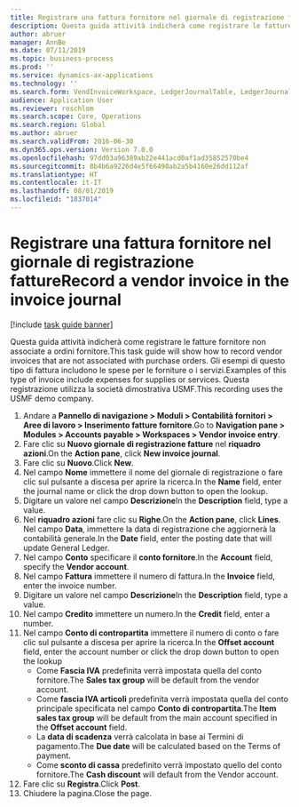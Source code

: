 ```yaml
---
title: Registrare una fattura fornitore nel giornale di registrazione fatture
description: Questa guida attività indicherà come registrare le fatture fornitore non associate a ordini fornitore.
author: abruer
manager: AnnBe
ms.date: 07/11/2019
ms.topic: business-process
ms.prod: ''
ms.service: dynamics-ax-applications
ms.technology: ''
ms.search.form: VendInvoiceWorkspace, LedgerJournalTable, LedgerJournalTransVendInvoice
audience: Application User
ms.reviewer: roschlom
ms.search.scope: Core, Operations
ms.search.region: Global
ms.author: abruer
ms.search.validFrom: 2016-06-30
ms.dyn365.ops.version: Version 7.0.0
ms.openlocfilehash: 97dd03a96389ab22e441acd0af1ad35852570be4
ms.sourcegitcommit: 8b4b6a9226d4e5f66498ab2a5b4160e26dd112af
ms.translationtype: HT
ms.contentlocale: it-IT
ms.lasthandoff: 08/01/2019
ms.locfileid: "1837014"
---
```

# <a name="record-a-vendor-invoice-in-the-invoice-journal"></a><span data-ttu-id="fca00-103">Registrare una fattura fornitore nel giornale di registrazione fatture</span><span class="sxs-lookup"><span data-stu-id="fca00-103">Record a vendor invoice in the invoice journal</span></span>

[!include [task guide banner](../../includes/task-guide-banner.md)]

<span data-ttu-id="fca00-104">Questa guida attività indicherà come registrare le fatture fornitore non associate a ordini fornitore.</span><span class="sxs-lookup"><span data-stu-id="fca00-104">This task guide will show how to record vendor invoices that are not associated with purchase orders.</span></span> <span data-ttu-id="fca00-105">Gli esempi di questo tipo di fattura includono le spese per le forniture o i servizi.</span><span class="sxs-lookup"><span data-stu-id="fca00-105">Examples of this type of invoice include expenses for supplies or services.</span></span>  <span data-ttu-id="fca00-106">Questa registrazione utilizza la società dimostrativa USMF.</span><span class="sxs-lookup"><span data-stu-id="fca00-106">This recording uses the USMF demo company.</span></span>

1. <span data-ttu-id="fca00-107">Andare a **Pannello di navigazione > Moduli > Contabilità fornitori > Aree di lavoro > Inserimento fatture fornitore**.</span><span class="sxs-lookup"><span data-stu-id="fca00-107">Go to **Navigation pane > Modules > Accounts payable > Workspaces > Vendor invoice entry**.</span></span>
2. <span data-ttu-id="fca00-108">Fare clic su **Nuovo giornale di registrazione fatture** nel **riquadro azioni**.</span><span class="sxs-lookup"><span data-stu-id="fca00-108">On the **Action pane**, click **New invoice journal**.</span></span>
3. <span data-ttu-id="fca00-109">Fare clic su **Nuovo**.</span><span class="sxs-lookup"><span data-stu-id="fca00-109">Click **New**.</span></span>
4. <span data-ttu-id="fca00-110">Nel campo **Nome** immettere il nome del giornale di registrazione o fare clic sul pulsante a discesa per aprire la ricerca.</span><span class="sxs-lookup"><span data-stu-id="fca00-110">In the **Name** field, enter the journal name or click the drop down button to open the lookup.</span></span>
5. <span data-ttu-id="fca00-111">Digitare un valore nel campo **Descrizione**</span><span class="sxs-lookup"><span data-stu-id="fca00-111">In the **Description** field, type a value.</span></span>
6. <span data-ttu-id="fca00-112">Nel **riquadro azioni** fare clic su **Righe**.</span><span class="sxs-lookup"><span data-stu-id="fca00-112">On the **Action pane**, click **Lines**.</span></span> <span data-ttu-id="fca00-113">Nel campo **Data**, immettere la data di registrazione che aggiornerà la contabilità generale.</span><span class="sxs-lookup"><span data-stu-id="fca00-113">In the **Date** field, enter the posting date that will update General Ledger.</span></span>  
7. <span data-ttu-id="fca00-114">Nel campo **Conto** specificare il **conto fornitore**.</span><span class="sxs-lookup"><span data-stu-id="fca00-114">In the **Account** field, specify the **Vendor account**.</span></span>
8. <span data-ttu-id="fca00-115">Nel campo **Fattura** immettere il numero di fattura.</span><span class="sxs-lookup"><span data-stu-id="fca00-115">In the **Invoice** field, enter the invoice number.</span></span>
9. <span data-ttu-id="fca00-116">Digitare un valore nel campo **Descrizione**</span><span class="sxs-lookup"><span data-stu-id="fca00-116">In the **Description** field, type a value.</span></span>
10. <span data-ttu-id="fca00-117">Nel campo **Credito** immettere un numero.</span><span class="sxs-lookup"><span data-stu-id="fca00-117">In the **Credit** field, enter a number.</span></span>
11. <span data-ttu-id="fca00-118">Nel campo **Conto di contropartita** immettere il numero di conto o fare clic sul pulsante a discesa per aprire la ricerca.</span><span class="sxs-lookup"><span data-stu-id="fca00-118">In the **Offset account** field, enter the account number or click the drop down button to open the lookup</span></span>
    * <span data-ttu-id="fca00-119">Come **Fascia IVA** predefinita verrà impostata quella del conto fornitore.</span><span class="sxs-lookup"><span data-stu-id="fca00-119">The **Sales tax group** will be default from the vendor account.</span></span>  
    * <span data-ttu-id="fca00-120">Come **fascia IVA articoli** predefinita verrà impostata quella del conto principale specificata nel campo **Conto di contropartita**.</span><span class="sxs-lookup"><span data-stu-id="fca00-120">The **Item sales tax group** will be default from the main account specified in the **Offset account** field.</span></span>  
    * <span data-ttu-id="fca00-121">La **data di scadenza** verrà calcolata in base ai Termini di pagamento.</span><span class="sxs-lookup"><span data-stu-id="fca00-121">The **Due date** will be calculated based on the Terms of payment.</span></span>  
    * <span data-ttu-id="fca00-122">Come **sconto di cassa** predefinito verrà impostato quello del conto fornitore.</span><span class="sxs-lookup"><span data-stu-id="fca00-122">The **Cash discount** will default from the Vendor account.</span></span>  
12. <span data-ttu-id="fca00-123">Fare clic su **Registra**.</span><span class="sxs-lookup"><span data-stu-id="fca00-123">Click **Post**.</span></span>
13. <span data-ttu-id="fca00-124">Chiudere la pagina.</span><span class="sxs-lookup"><span data-stu-id="fca00-124">Close the page.</span></span>


